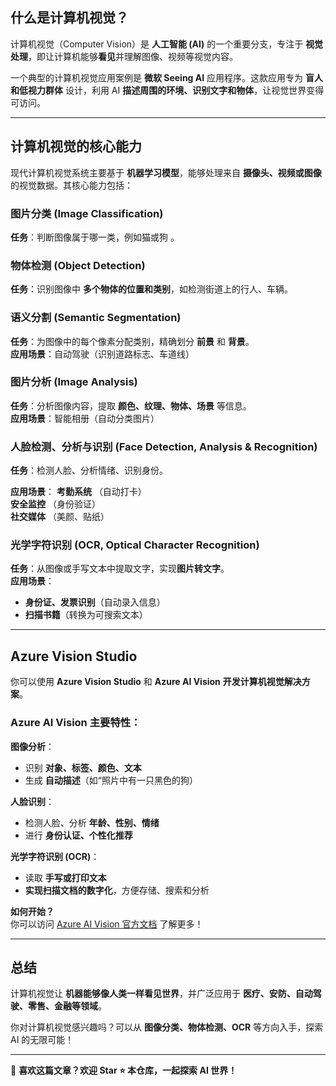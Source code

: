 ## 什么是计算机视觉？  

计算机视觉（Computer Vision）是 **人工智能 (AI)** 的一个重要分支，专注于 **视觉处理**，即让计算机能够**看见**并理解图像、视频等视觉内容。  

一个典型的计算机视觉应用案例是 **微软 Seeing AI** 应用程序。这款应用专为 **盲人和低视力群体** 设计，利用 AI **描述周围的环境、识别文字和物体**，让视觉世界变得可访问。  

---

## 计算机视觉的核心能力  

现代计算机视觉系统主要基于 **机器学习模型**，能够处理来自 **摄像头、视频或图像** 的视觉数据。其核心能力包括：  

### **图片分类 (Image Classification)**  
**任务**：判断图像属于哪一类，例如猫或狗 。  

### **物体检测 (Object Detection)**  
**任务**：识别图像中 **多个物体的位置和类别**，如检测街道上的行人、车辆。  

### **语义分割 (Semantic Segmentation)**  
**任务**：为图像中的每个像素分配类别，精确划分 **前景** 和 **背景**。  
**应用场景**：自动驾驶（识别道路标志、车道线）  

### **图片分析 (Image Analysis)**  
**任务**：分析图像内容，提取 **颜色、纹理、物体、场景** 等信息。  
**应用场景**：智能相册（自动分类图片）  

### **人脸检测、分析与识别 (Face Detection, Analysis & Recognition)**  
**任务**：检测人脸、分析情绪、识别身份。  

**应用场景**：
**考勤系统** （自动打卡）  
**安全监控** （身份验证）  
**社交媒体** （美颜、贴纸）  

### **光学字符识别 (OCR, Optical Character Recognition)**  
**任务**：从图像或手写文本中提取文字，实现**图片转文字**。  
**应用场景**：
- **身份证、发票识别**（自动录入信息）  
- **扫描书籍**（转换为可搜索文本）  

---

## Azure Vision Studio

你可以使用 **Azure Vision Studio** 和 **Azure AI Vision** **开发计算机视觉解决方案**。  

### **Azure AI Vision 主要特性**：

**图像分析**：  
- 识别 **对象、标签、颜色、文本**  
- 生成 **自动描述**（如“照片中有一只黑色的狗）  

**人脸识别**：  
- 检测人脸、分析 **年龄、性别、情绪**  
- 进行 **身份认证、个性化推荐**  

**光学字符识别 (OCR)**：  
- 读取 **手写或打印文本**  
- **实现扫描文档的数字化**，方便存储、搜索和分析  

**如何开始？**  
你可以访问 [Azure AI Vision 官方文档](https://learn.microsoft.com/zh-cn/azure/ai-services/computer-vision/) 了解更多！  

---

## 总结  

计算机视觉让 **机器能够像人类一样看见世界**，并广泛应用于 **医疗、安防、自动驾驶、零售、金融等领域**。  

你对计算机视觉感兴趣吗？可以从 **图像分类、物体检测、OCR** 等方向入手，探索 AI 的无限可能！ 

---

📢 **喜欢这篇文章？欢迎 Star ⭐ 本仓库，一起探索 AI 世界！**
